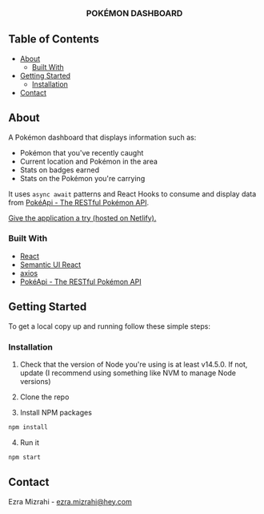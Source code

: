 <br />
<p align="center">
  <h3 align="center">POKÉMON DASHBOARD</h3>
</p>



## Table of Contents

* [About](#about)
  * [Built With](#built-with)
* [Getting Started](#getting-started)
  * [Installation](#installation)
* [Contact](#contact)



## About

A Pokémon dashboard that displays information such as:
* Pokémon that you've recently caught
* Current location and Pokémon in the area
* Stats on badges earned
* Stats on the Pokémon you're carrying

It uses `async await` patterns and React Hooks to consume and display data from [PokéApi - The RESTful Pokémon API](https://pokeapi.co/).

[Give the application a try (hosted on Netlify).](https://pokemon-dashboard.netlify.app/)

### Built With

* [React](https://reactjs.org/)
* [Semantic UI React](https://react.semantic-ui.com/)
* [axios](https://github.com/axios/axios)
* [PokéApi - The RESTful Pokémon API](https://pokeapi.co/)



## Getting Started

To get a local copy up and running follow these simple steps:

### Installation

1. Check that the version of Node you're using is at least v14.5.0. If not, update (I recommend using something like NVM to manage Node versions)

2. Clone the repo

3. Install NPM packages
```sh
npm install
```
4. Run it
```sh
npm start
```



## Contact

Ezra Mizrahi - ezra.mizrahi@hey.com

